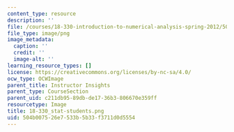 ```yaml
---
content_type: resource
description: ''
file: /courses/18-330-introduction-to-numerical-analysis-spring-2012/504b007526e7533b5b33f3711d0d5554_18-330_stat-students.png
file_type: image/png
image_metadata:
  caption: ''
  credit: ''
  image-alt: ''
learning_resource_types: []
license: https://creativecommons.org/licenses/by-nc-sa/4.0/
ocw_type: OCWImage
parent_title: Instructor Insights
parent_type: CourseSection
parent_uid: c211db95-89db-de17-36b3-806670e359ff
resourcetype: Image
title: 18-330_stat-students.png
uid: 504b0075-26e7-533b-5b33-f3711d0d5554
---
```

